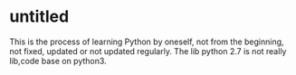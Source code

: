# untitled
This is the process of learning Python by oneself, not from the beginning, not fixed, updated or not updated regularly.
The lib python 2.7 is not really lib,code base on python3.

